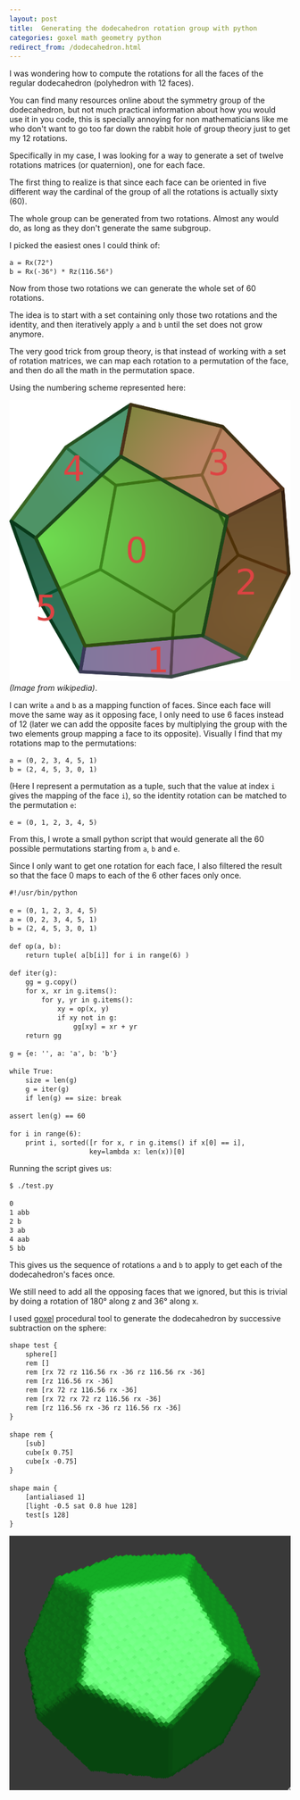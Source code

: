 ```yaml
---
layout: post
title:  Generating the dodecahedron rotation group with python
categories: goxel math geometry python
redirect_from: /dodecahedron.html
---
```


I was wondering how to compute the rotations for all the faces of the regular
dodecahedron (polyhedron with 12 faces).

You can find many resources online about the symmetry group of the
dodecahedron, but not much practical information about how you would use it in
you code, this is specially annoying for non mathematicians like me who
don't want to go too far down the rabbit hole of group theory just to
get my 12 rotations.

Specifically in my case, I was looking for a way to generate a set of twelve
rotations matrices (or quaternion), one for each face.

The first thing to realize is that since each face can be oriented in five
different way the cardinal of the group of all the rotations is actually
sixty (60).

The whole group can be generated from two rotations. Almost any would do,
as long as they don't generate the same subgroup.

I picked the easiest ones I could think of:


    a = Rx(72°)
    b = Rx(-36°) * Rz(116.56°)

Now from those two rotations we can generate the whole set of 60 rotations.

The idea is to start with a set containing only those two rotations and the
identity, and then iteratively apply `a` and `b` until the set does not
grow anymore.

The very good trick from group theory, is that instead of working with a set of
rotation matrices, we can map each rotation to a permutation of the face, and
then do all the math in the permutation space.

Using the numbering scheme represented here:

![dodecahedron](/assets/imgs/dodecahedron/faces.png)
*(Image from wikipedia)*.

I can write `a` and `b` as a mapping function of faces.  Since each face
will move the same way as it opposing face, I only need to use 6 faces instead
of 12 (later we can add the opposite faces by multiplying the group with the
two elements group mapping a face to its opposite).  Visually I find that my
rotations map to the permutations:

    a = (0, 2, 3, 4, 5, 1)
    b = (2, 4, 5, 3, 0, 1)

(Here I represent a permutation as a tuple, such that the value at index `i`
gives the mapping of the face `i`), so the identity rotation can be matched to
the permutation `e`:

    e = (0, 1, 2, 3, 4, 5)


From this, I wrote a small python script that would generate all the
60 possible permutations starting from `a`, `b` and `e`.

Since I only want to get one rotation for each face, I also filtered the
result so that the face 0 maps to each of the 6 other faces only once.

    #!/usr/bin/python

    e = (0, 1, 2, 3, 4, 5)
    a = (0, 2, 3, 4, 5, 1)
    b = (2, 4, 5, 3, 0, 1)

    def op(a, b):
        return tuple( a[b[i]] for i in range(6) )

    def iter(g):
        gg = g.copy()
        for x, xr in g.items():
            for y, yr in g.items():
                xy = op(x, y)
                if xy not in g:
                    gg[xy] = xr + yr
        return gg

    g = {e: '', a: 'a', b: 'b'}

    while True:
        size = len(g)
        g = iter(g)
        if len(g) == size: break

    assert len(g) == 60

    for i in range(6):
        print i, sorted([r for x, r in g.items() if x[0] == i],
                        key=lambda x: len(x))[0]


Running the script gives us:

    $ ./test.py

    0
    1 abb
    2 b
    3 ab
    4 aab
    5 bb

This gives us the sequence of rotations `a` and `b` to apply to get
each of the dodecahedron's faces once.

We still need to add all the opposing faces that we ignored, but this
is trivial by doing a rotation of 180° along z and 36° along x.

I used [goxel] procedural tool to generate the dodecahedron by successive
subtraction on the sphere:

    shape test {
        sphere[]
        rem []
        rem [rx 72 rz 116.56 rx -36 rz 116.56 rx -36]
        rem [rz 116.56 rx -36]
        rem [rx 72 rz 116.56 rx -36]
        rem [rx 72 rx 72 rz 116.56 rx -36]
        rem [rz 116.56 rx -36 rz 116.56 rx -36]
    }

    shape rem {
        [sub]
        cube[x 0.75]
        cube[x -0.75]
    }

    shape main {
        [antialiased 1]
        [light -0.5 sat 0.8 hue 128]
        test[s 128]
    }

![goxel](/assets/imgs/dodecahedron/goxel.png)

[goxel]: https://github.com/guillaumechereau/goxel
